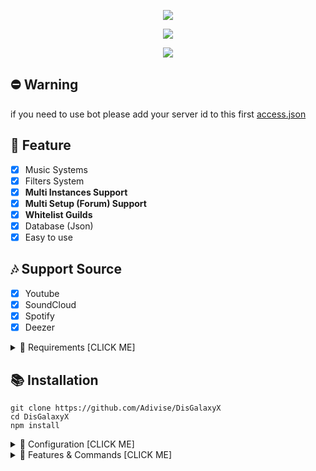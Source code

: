 <p align="center">
<img src="https://capsule-render.vercel.app/api?type=waving&color=gradient&height=200&section=header&text=DisGalaxyX&fontSize=80&fontAlignY=35&animation=twinkling&fontColor=gradient"/> </a> 
</p>

<p align="center"> 
  <a href="https://discord.gg/SNG3dh3MbR" target="_blank"> <img src="https://discordapp.com/api/guilds/903043706410643496/widget.png?style=banner2"/> </a> 
</p>

<p align="center"> 
  <a href="https://ko-fi.com/nanotect" target="_blank"> <img src="https://ko-fi.com/img/githubbutton_sm.svg"/> </a> 
</p>

## ⛔ Warning
if you need to use bot please add your server id to this first [access.json](https://github.com/Adivise/DisGalaxyX/blob/main/settings/models/access.json)

## 📑 Feature
- [x] Music Systems
- [x] Filters System
- [x] **Multi Instances Support**
- [x] **Multi Setup (Forum) Support**
- [x] **Whitelist Guilds**
- [x] Database (Json)
- [x] Easy to use

## 🎶 Support Source
- [x] Youtube
- [x] SoundCloud
- [x] Spotify
- [x] Deezer

<details><summary>📎 Requirements [CLICK ME]</summary>
<p>

## 📎 Requirements

- Node.js+ **[Download](https://nodejs.org/en/download/)**
- Discord Bot Token **[Guide](https://discordjs.guide/preparations/setting-up-a-bot-application.html#creating-your-bot)**

</p>
</details>

## 📚 Installation

```
git clone https://github.com/Adivise/DisGalaxyX
cd DisGalaxyX
npm install
```

<details><summary>📄 Configuration [CLICK ME]</summary>
<p>

## 📄 Configuration

Copy or Rename `config.json.example` to `config.json` and fill out the values:

```json
{
    "TOKEN": [
        "TOKEN_01", 
        "TOKEN_02", 
        "TOKEN_03",
        "TOKEN_04",
        "TOKEN_05",
        "TOKEN_06",
        "TOKEN_07",
        "TOKEN_08",
        "TOKEN_09",
        "TOKEN_10"
    ],
    "PREFIX": [
        "01.",
        "02.",
        "03.",
	"04.",
	"05.",
	"06.",
	"07.",
	"08.",
	"09.",
	"10."
    ],
    "EMBED_COLOR": "#000001",
    "OWNER_ID": "YOUR_DISCORD_ID",
    "DEV_ID": [],
    "SPOTIFY": false,
    "SPOTIFY_ID": "YOU_SPOTIFY_ID",
    "SPOTIFY_SECRET": "YOU_SPOTIFY_SECRET"
}
```
	
After installation or finishes all you can use `node .` to start the bot. or `Run Start.bat`

</p>
</details>

<details><summary>🔩 Features & Commands [CLICK ME]</summary>
<p>

## 🔩 Features & Commands

> Note: The default prefix is '#'

🎶 **Music Commands!** 
- Play (#play [song/url])
- Nowplaying (#nowplaying)
- Queue (#queue [page])
- Repeat (#loop)
- Loopqueue (#loopqueue)
- Shuffle (#shuffle)
- Volume (#volume [10 - 100])
- Pause (#pause)
- Resume (#resume)
- Skip (#skip)
- Skipto (#skipto [position])
- ClearQueue (#clearqueue)
- Join (#join)
- Leave (#leave)
- Forward (#forward [second])
- Seek (#seek [second])
- Rewind (#rewind [second])
- Replay (#replay)
- 247 (#247)
- Previous (#previous)
- Autoplay (#autoplay)
- Move (#move [song] [position])
- Remove (#remove [song])
- PlaySkip (#playskip [song/url])
- PlayTop (#playtop [song/url])

⏺ **Filter Commands!**
- Vaporwave (#vaporwave)
- Earwax (#earwax)
- Nightcore (#nightcore)
- 3d (#3d)
- Echo (#echo)
- Flanger (#flanger)
- Gate (#gate)
- Haas (#hass)
- Karaoke (#karaoke)
- Mcopand (#mcopand)
- Phaser (#phaser)
- Reverse (#reverse)
- Surround (#surround)
- Tremolo (#tremolo)
- Bassboost (#bassboost)
- Earrape (#earrape)
- Custom (#custom [args])
- Reset (#reset)
	
📑 **Misc Commands!**
- Help (#help, #halp [command])
- Control (#control)
- FilterLists (#filterlist)

🤖 **Dev Commands!**
- Whitelist (#whitelist [add/remove] <guildId>)
- LeaveGuilds (#leaveguild)
- GuildLists (#guildlist)

</p>
</details>

